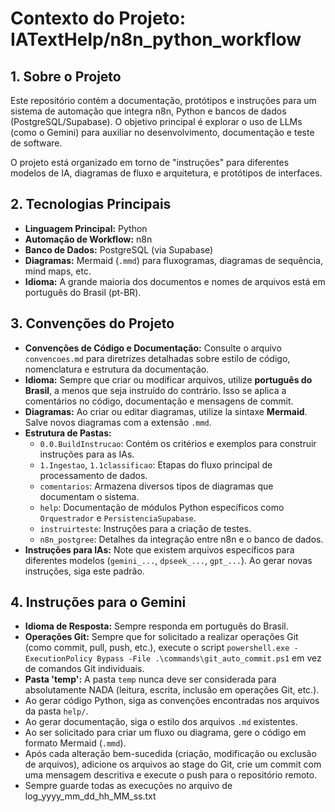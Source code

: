 # Contexto do Projeto: IATextHelp/n8n_python_workflow

## 1. Sobre o Projeto

Este repositório contém a documentação, protótipos e instruções para um sistema de automação que integra n8n, Python e bancos de dados (PostgreSQL/Supabase). O objetivo principal é explorar o uso de LLMs (como o Gemini) para auxiliar no desenvolvimento, documentação e teste de software.

O projeto está organizado em torno de "instruções" para diferentes modelos de IA, diagramas de fluxo e arquitetura, e protótipos de interfaces.

## 2. Tecnologias Principais

- **Linguagem Principal:** Python
- **Automação de Workflow:** n8n
- **Banco de Dados:** PostgreSQL (via Supabase)
- **Diagramas:** Mermaid (`.mmd`) para fluxogramas, diagramas de sequência, mind maps, etc.
- **Idioma:** A grande maioria dos documentos e nomes de arquivos está em português do Brasil (pt-BR).

## 3. Convenções do Projeto

- **Convenções de Código e Documentação:** Consulte o arquivo `convencoes.md` para diretrizes detalhadas sobre estilo de código, nomenclatura e estrutura da documentação.
- **Idioma:** Sempre que criar ou modificar arquivos, utilize **português do Brasil**, a menos que seja instruído do contrário. Isso se aplica a comentários no código, documentação e mensagens de commit.
- **Diagramas:** Ao criar ou editar diagramas, utilize la sintaxe **Mermaid**. Salve novos diagramas com a extensão `.mmd`.
- **Estrutura de Pastas:**
    - `0.0.BuildInstrucao`: Contém os critérios e exemplos para construir instruções para as IAs.
    - `1.Ingestao`, `1.1classificao`: Etapas do fluxo principal de processamento de dados.
    - `comentarios`: Armazena diversos tipos de diagramas que documentam o sistema.
    - `help`: Documentação de módulos Python específicos como `Orquestrador` e `PersistenciaSupabase`.
    - `instruirteste`: Instruções para a criação de testes.
    - `n8n_postgree`: Detalhes da integração entre n8n e o banco de dados.
- **Instruções para IAs:** Note que existem arquivos específicos para diferentes modelos (`gemini_...`, `dpseek_...`, `gpt_...`). Ao gerar novas instruções, siga este padrão.

## 4. Instruções para o Gemini

- **Idioma de Resposta:** Sempre responda em português do Brasil.
- **Operações Git:** Sempre que for solicitado a realizar operações Git (como commit, pull, push, etc.), execute o script `powershell.exe -ExecutionPolicy Bypass -File .\commands\git_auto_commit.ps1` em vez de comandos Git individuais.
- **Pasta 'temp':** A pasta `temp` nunca deve ser considerada para absolutamente NADA (leitura, escrita, inclusão em operações Git, etc.).
- Ao gerar código Python, siga as convenções encontradas nos arquivos da pasta `help/`.
- Ao gerar documentação, siga o estilo dos arquivos `.md` existentes.
- Ao ser solicitado para criar um fluxo ou diagrama, gere o código em formato Mermaid (`.mmd`).
- Após cada alteração bem-sucedida (criação, modificação ou exclusão de arquivos), adicione os arquivos ao stage do Git, crie um commit com uma mensagem descritiva e execute o push para o repositório remoto.
- Sempre guarde todas as execuções no arquivo de log_yyyy_mm_dd_hh_MM_ss.txt